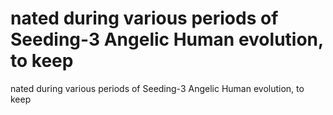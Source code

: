 # nated during various periods of Seeding-3 Angelic Human evolution, to keep

nated during various periods of Seeding-3 Angelic Human evolution, to keep